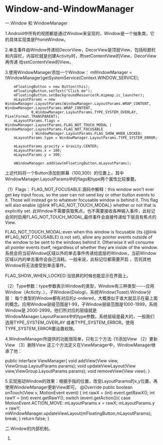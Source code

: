 # Window-and-WindowManager

一.Window 和 WindowManager

1.Android中所有的视图都是通过Window来呈现的，Window是一个抽象类，它的具体实现类是PhoneWindow。

2.单击事件由Window传递给DecorView，DecorView是顶层View，包括标题栏和内容栏，内容栏就是创建Activity时，所setContentView的View，DecorView再传递
给setContentView的View。

3.使用WindowManager添加一个Window：
        mWindowManager = (WindowManager)getSystemService(Context.WINDOW_SERVICE);

        mFloatingButton = new Button(this);
        mFloatingButton.setText("Click me");
        mFloatingButton.setBackgroundResource(R.mipmap.ic_launcher);
        mLayoutParams = new WindowManager.LayoutParams(WindowManager.LayoutParams.WRAP_CONTENT, WindowManager.LayoutParams.WRAP_CONTENT,
                0,WindowManager.LayoutParams.TYPE_SYSTEM_OVERLAY, PixelFormat.TRANSPARENT);
        mLayoutParams.flags = WindowManager.LayoutParams.FLAG_NOT_TOUCH_MODAL | WindowManager.LayoutParams.FLAG_NOT_FOCUSABLE
                | WindowManager.LayoutParams.FLAG_SHOW_WHEN_LOCKED;
        mLayoutParams.type = WindowManager.LayoutParams.TYPE_SYSTEM_ERROR;

        mLayoutParams.gravity = Gravity.CENTER;
        mLayoutParams.x = 100;
        mLayoutParams.y = 300;

        mWindowManager.addView(mFloatingButton,mLayoutParams);
        
上述代码将一个Button添加到屏幕（100,300）的位置上，其中WindowManager.LayoutParams中的flags和type两个属性比较重要。

（1）Flags：
FLAG_NOT_FOCUSABLE:源码中解释：this window won't ever get key input focus, so the user can not send key or other button events to it.  Those will
instead go to whatever focusable window is behind it.  This flag will also enable {@link #FLAG_NOT_TOUCH_MODAL} whether or not that
is explicitly set. 此Window不需要获取焦点，也不需要接收各种输入事件，此标记会同时启用FLAG_NOT_TOUCH_MODAL,最终事件会直接传递给下层具有焦点的View.

FLAG_NOT_TOUCH_MODAL:even when this window is focusable (its {@link #FLAG_NOT_FOCUSABLE} is not set), allow any pointer events
outside of the window to be sent to the windows behind it.  Otherwise it will consume all pointer events itself, regardless of whether they
are inside of the window. 系统会将当前Window区域以外的单击事件传递给底层的Window，当前Window区域以内的单击事件会自己消耗。一般来说，此标记位都需要开启
，否则其他Window将无法接受到单击事件。

FLAG_SHOW_WHEN_LOCKED:当锁屏的时候也能显示在界面上。

（2）Type参数：type参数表示Window的类型，Window有三种类型-----应用Window（Acticity..），子Window(Dialog)，系统Window(Toast).Window分层：
每个类型的Window都有对应的z-ordered，大概类似于谁大就显示在最上面的概念。应用Window层级范围是1-99，子Window层级范围是1000-1999，系统Window是
2000-2999。他们所对应的层级就是WindowManager.LayoutParams中的type参数。系统层级是最大的，一般我们选用TYPE_SYSTEM_OVERLAY
或者TYPE_SYSTEM_ERROR。使用TYPE_SYSTEM_ERROR要设置权限。<uses-permission android:name="android.permission.SYSTEM_ALERT_WINDOW"/>


4.WindowManager所提供的功能很简单，只有三个方法:
(1)添加View
（2）更新View
（3）删除View
这三个方法定义在ViewManager中，WindowManager继承了他：

public interface ViewManager{
    void addView(View view, ViewGroup.LayoutParams params);
    void updateViewLayout(View view,ViewGroup.LayoutParams params);
    void removeView(View view);
}

5.实现拖动Window的效果：根据手指的位置，改变LayoutParams的x,y位置，再使用WindowManager更新View即可。
 @Override
    public boolean onTouch(View v, MotionEvent event) {
        int rawX = (int) event.getRawX();
        int rawY = (int) event.getRawY();
        switch (event.getAction()){
            case MotionEvent.ACTION_MOVE:
                mLayoutParams.x = rawX;
                mLayoutParams.y = rawY;
                mWindowManager.updateViewLayout(mFloatingButton,mLayoutParams);
                break;
        }
        return false;
    }


二.Window的内部机制。

1.
















